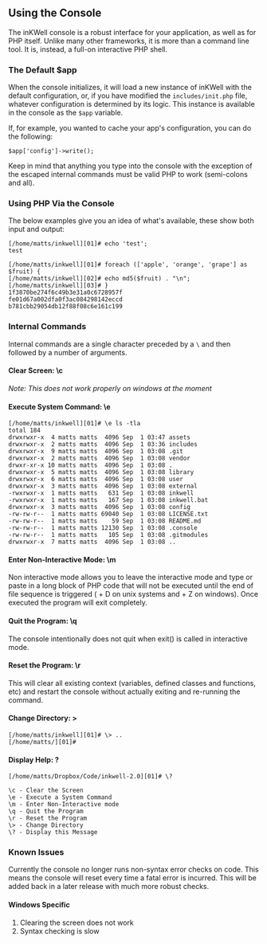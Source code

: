 ## Using the Console

The inKWell console is a robust interface for your application, as well as for PHP itself.  Unlike
many other frameworks, it is more than a command line tool.  It is, instead, a full-on interactive
PHP shell.

### The Default $app

When the console initializes, it will load a new instance of inKWell with the default configuration,
or, if you have modified the `includes/init.php` file, whatever configuration is determined by its
logic.  This instance is available in the console as the `$app` variable.

If, for example, you wanted to cache your app's configuration, you can do the following:

```
$app['config']->write();
```

Keep in mind that anything you type into the console with the exception of the escaped internal
commands must be valid PHP to work (semi-colons and all).

### Using PHP Via the Console

The below examples give you an idea of what's available, these show both input and output:

```
[/home/matts/inkwell][01]# echo 'test';
test
```

```
[/home/matts/inkwell][01]# foreach (['apple', 'orange', 'grape'] as $fruit) {
[/home/matts/inkwell][02]# echo md5($fruit) . "\n";
[/home/matts/inkwell][03]# }
1f3870be274f6c49b3e31a0c6728957f
fe01d67a002dfa0f3ac084298142eccd
b781cbb29054db12f88f08c6e161c199
```

### Internal Commands

Internal commands are a single character preceded by a `\` and then followed by a number of
arguments.

#### Clear Screen: \c

*Note: This does not work properly on windows at the moment*

#### Execute System Command: \e <command>

```
[/home/matts/inkwell][01]# \e ls -tla
total 184
drwxrwxr-x  4 matts matts  4096 Sep  1 03:47 assets
drwxrwxr-x  2 matts matts  4096 Sep  1 03:36 includes
drwxrwxr-x  9 matts matts  4096 Sep  1 03:08 .git
drwxrwxr-x  2 matts matts  4096 Sep  1 03:08 vendor
drwxr-xr-x 10 matts matts  4096 Sep  1 03:08 .
drwxrwxr-x  5 matts matts  4096 Sep  1 03:08 library
drwxrwxr-x  6 matts matts  4096 Sep  1 03:08 user
drwxrwxr-x  3 matts matts  4096 Sep  1 03:08 external
-rwxrwxr-x  1 matts matts   631 Sep  1 03:08 inkwell
-rwxrwxr-x  1 matts matts   167 Sep  1 03:08 inkwell.bat
drwxrwxr-x  3 matts matts  4096 Sep  1 03:08 config
-rw-rw-r--  1 matts matts 69040 Sep  1 03:08 LICENSE.txt
-rw-rw-r--  1 matts matts    59 Sep  1 03:08 README.md
-rw-rw-r--  1 matts matts 12130 Sep  1 03:08 .console
-rw-rw-r--  1 matts matts   105 Sep  1 03:08 .gitmodules
drwxrwxr-x  7 matts matts  4096 Sep  1 03:08 ..
```

#### Enter Non-Interactive Mode: \m

Non interactive mode allows you to leave the interactive mode and type or paste in a long block
of PHP code that will not be executed until the end of file sequence is triggered (<ctrl> + D on
unix systems and <ctrl> + Z on windows).  Once executed the program will exit completely.

#### Quit the Program: \q

The console intentionally does not quit when exit() is called in interactive mode.

#### Reset the Program: \r

This will clear all existing context (variables, defined classes and functions, etc) and restart
the console without actually exiting and re-running the command.

#### Change Directory: \> <directory>

```
[/home/matts/inkwell][01]# \> ..
[/home/matts/][01]#
```

#### Display Help: \?

```
[/home/matts/Dropbox/Code/inkwell-2.0][01]# \?

\c - Clear the Screen
\e - Execute a System Command
\m - Enter Non-Interactive mode
\q - Quit the Program
\r - Reset the Program
\> - Change Directory
\? - Display this Message
```

### Known Issues

Currently the console no longer runs non-syntax error checks on code.  This means the console will
reset every time a fatal error is incurred.  This will be added back in a later release with much
more robust checks.

#### Windows Specific

1. Clearing the screen does not work
2. Syntax checking is slow
